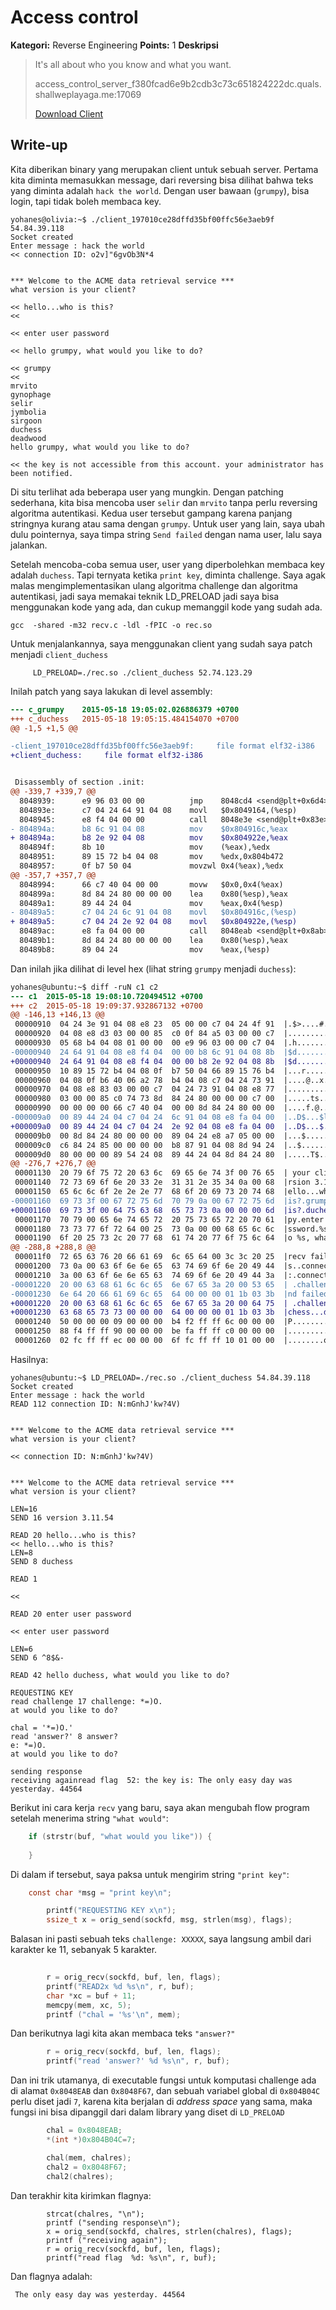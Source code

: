 # Access control

**Kategori:** Reverse Engineering
**Points:** 1
**Deskripsi**

> It's all about who you know and what you want.
>
> access_control_server_f380fcad6e9b2cdb3c73c651824222dc.quals.shallweplayaga.me:17069
>
> [Download Client](http://downloads.notmalware.ru/client_197010ce28dffd35bf00ffc56e3aeb9f)

## Write-up

Kita diberikan binary yang merupakan client untuk sebuah server. Pertama kita diminta memasukkan message, dari reversing bisa dilihat bahwa teks yang diminta adalah `hack the world`. Dengan user bawaan (`grumpy`), bisa login, tapi tidak boleh membaca key. 


	yohanes@olivia:~$ ./client_197010ce28dffd35bf00ffc56e3aeb9f 54.84.39.118
	Socket created
	Enter message : hack the world
	<< connection ID: o2v]"6gvOb3N*4


	*** Welcome to the ACME data retrieval service ***
	what version is your client?

	<< hello...who is this?
	<< 

	<< enter user password

	<< hello grumpy, what would you like to do?

	<< grumpy
	<< 
	mrvito
	gynophage
	selir
	jymbolia
	sirgoon
	duchess
	deadwood
	hello grumpy, what would you like to do?

	<< the key is not accessible from this account. your administrator has been notified.


Di situ terlihat ada beberapa user yang mungkin. Dengan patching sederhana, kita bisa mencoba user `selir` dan `mrvito` tanpa perlu reversing algoritma autentikasi. Kedua user tersebut gampang karena panjang stringnya kurang atau sama dengan `grumpy`. Untuk user yang lain, saya ubah dulu pointernya, saya timpa string `Send failed` dengan nama user, lalu saya jalankan.

Setelah mencoba-coba semua user, user yang diperbolehkan membaca key adalah `duchess`. Tapi ternyata ketika `print key`, diminta challenge. Saya agak malas mengimplementasikan ulang algoritma challenge dan algoritma autentikasi, jadi saya memakai teknik LD_PRELOAD jadi saya bisa menggunakan kode yang ada, dan cukup memanggil kode yang sudah ada.

	gcc  -shared -m32 recv.c -ldl -fPIC -o rec.so

Untuk menjalankannya, saya menggunakan client yang sudah saya patch menjadi `client_duchess`

         LD_PRELOAD=./rec.so ./client_duchess 52.74.123.29

Inilah patch yang saya lakukan di level assembly:

```diff
--- c_grumpy    2015-05-18 19:05:02.026886379 +0700
+++ c_duchess   2015-05-18 19:05:15.484154070 +0700
@@ -1,5 +1,5 @@

-client_197010ce28dffd35bf00ffc56e3aeb9f:     file format elf32-i386
+client_duchess:     file format elf32-i386


 Disassembly of section .init:
@@ -339,7 +339,7 @@
  8048939:      e9 96 03 00 00          jmp    8048cd4 <send@plt+0x6d4>
  804893e:      c7 04 24 64 91 04 08    movl   $0x8049164,(%esp)
  8048945:      e8 f4 04 00 00          call   8048e3e <send@plt+0x83e>
- 804894a:      b8 6c 91 04 08          mov    $0x804916c,%eax
+ 804894a:      b8 2e 92 04 08          mov    $0x804922e,%eax
  804894f:      8b 10                   mov    (%eax),%edx
  8048951:      89 15 72 b4 04 08       mov    %edx,0x804b472
  8048957:      0f b7 50 04             movzwl 0x4(%eax),%edx
@@ -357,7 +357,7 @@
  8048994:      66 c7 40 04 00 00       movw   $0x0,0x4(%eax)
  804899a:      8d 84 24 80 00 00 00    lea    0x80(%esp),%eax
  80489a1:      89 44 24 04             mov    %eax,0x4(%esp)
- 80489a5:      c7 04 24 6c 91 04 08    movl   $0x804916c,(%esp)
+ 80489a5:      c7 04 24 2e 92 04 08    movl   $0x804922e,(%esp)
  80489ac:      e8 fa 04 00 00          call   8048eab <send@plt+0x8ab>
  80489b1:      8d 84 24 80 00 00 00    lea    0x80(%esp),%eax
  80489b8:      89 04 24                mov    %eax,(%esp)
```

Dan inilah jika dilihat di level hex (lihat string `grumpy` menjadi `duchess`):

```diff
yohanes@ubuntu:~$ diff -ruN c1 c2
--- c1  2015-05-18 19:08:10.720494512 +0700
+++ c2  2015-05-18 19:09:37.932867132 +0700
@@ -146,13 +146,13 @@
 00000910  04 24 3e 91 04 08 e8 23  05 00 00 c7 04 24 4f 91  |.$>....#.....$O.|
 00000920  04 08 e8 d3 03 00 00 85  c0 0f 84 a5 03 00 00 c7  |................|
 00000930  05 68 b4 04 08 01 00 00  00 e9 96 03 00 00 c7 04  |.h..............|
-00000940  24 64 91 04 08 e8 f4 04  00 00 b8 6c 91 04 08 8b  |$d.........l....|
+00000940  24 64 91 04 08 e8 f4 04  00 00 b8 2e 92 04 08 8b  |$d..............|
 00000950  10 89 15 72 b4 04 08 0f  b7 50 04 66 89 15 76 b4  |...r.....P.f..v.|
 00000960  04 08 0f b6 40 06 a2 78  b4 04 08 c7 04 24 73 91  |....@..x.....$s.|
 00000970  04 08 e8 83 03 00 00 c7  04 24 73 91 04 08 e8 77  |.........$s....w|
 00000980  03 00 00 85 c0 74 73 8d  84 24 80 00 00 00 c7 00  |.....ts..$......|
 00000990  00 00 00 00 66 c7 40 04  00 00 8d 84 24 80 00 00  |....f.@.....$...|
-000009a0  00 89 44 24 04 c7 04 24  6c 91 04 08 e8 fa 04 00  |..D$...$l.......|
+000009a0  00 89 44 24 04 c7 04 24  2e 92 04 08 e8 fa 04 00  |..D$...$........|
 000009b0  00 8d 84 24 80 00 00 00  89 04 24 e8 a7 05 00 00  |...$......$.....|
 000009c0  c6 84 24 85 00 00 00 00  b8 87 91 04 08 8d 94 24  |..$............$|
 000009d0  80 00 00 00 89 54 24 08  89 44 24 04 8d 84 24 80  |.....T$..D$...$.|
@@ -276,7 +276,7 @@
 00001130  20 79 6f 75 72 20 63 6c  69 65 6e 74 3f 00 76 65  | your client?.ve|
 00001140  72 73 69 6f 6e 20 33 2e  31 31 2e 35 34 0a 00 68  |rsion 3.11.54..h|
 00001150  65 6c 6c 6f 2e 2e 2e 77  68 6f 20 69 73 20 74 68  |ello...who is th|
-00001160  69 73 3f 00 67 72 75 6d  70 79 0a 00 67 72 75 6d  |is?.grumpy..grum|
+00001160  69 73 3f 00 64 75 63 68  65 73 73 0a 00 00 00 6d  |is?.duchess....m|
 00001170  70 79 00 65 6e 74 65 72  20 75 73 65 72 20 70 61  |py.enter user pa|
 00001180  73 73 77 6f 72 64 00 25  73 0a 00 00 68 65 6c 6c  |ssword.%s...hell|
 00001190  6f 20 25 73 2c 20 77 68  61 74 20 77 6f 75 6c 64  |o %s, what would|
@@ -288,8 +288,8 @@
 000011f0  72 65 63 76 20 66 61 69  6c 65 64 00 3c 3c 20 25  |recv failed.<< %|
 00001200  73 0a 00 63 6f 6e 6e 65  63 74 69 6f 6e 20 49 44  |s..connection ID|
 00001210  3a 00 63 6f 6e 6e 65 63  74 69 6f 6e 20 49 44 3a  |:.connection ID:|
-00001220  20 00 63 68 61 6c 6c 65  6e 67 65 3a 20 00 53 65  | .challenge: .Se|
-00001230  6e 64 20 66 61 69 6c 65  64 00 00 00 01 1b 03 3b  |nd failed......;|
+00001220  20 00 63 68 61 6c 6c 65  6e 67 65 3a 20 00 64 75  | .challenge: .du|
+00001230  63 68 65 73 73 00 00 00  64 00 00 00 01 1b 03 3b  |chess...d......;|
 00001240  50 00 00 00 09 00 00 00  b4 f2 ff ff 6c 00 00 00  |P...........l...|
 00001250  88 f4 ff ff 90 00 00 00  be fa ff ff c0 00 00 00  |................|
 00001260  02 fc ff ff ec 00 00 00  6f fc ff ff 10 01 00 00  |........o.......|
```

Hasilnya:

	yohanes@ubuntu:~$ LD_PRELOAD=./rec.so ./client_duchess 54.84.39.118
	Socket created
	Enter message : hack the world
	READ 112 connection ID: N:mGnhJ'kw?4V)


	*** Welcome to the ACME data retrieval service ***
	what version is your client?

	<< connection ID: N:mGnhJ'kw?4V)


	*** Welcome to the ACME data retrieval service ***
	what version is your client?

	LEN=16
	SEND 16 version 3.11.54

	READ 20 hello...who is this?
	<< hello...who is this?
	LEN=8
	SEND 8 duchess

	READ 1

	<<

	READ 20 enter user password

	<< enter user password

	LEN=6
	SEND 6 ^8$&-

	READ 42 hello duchess, what would you like to do?

	REQUESTING KEY
	read challenge 17 challenge: *=)O.
	at would you like to do?

	chal = '*=)O.'
	read 'answer?' 8 answer?
	e: *=)O.
	at would you like to do?

	sending response
	receiving againread flag  52: the key is: The only easy day was yesterday. 44564



Berikut ini cara kerja `recv` yang baru, saya akan mengubah flow program setelah menerima string `"what would"`:

```c
	if (strstr(buf, "what would you like")) {
		
	}
```

Di dalam if tersebut, saya paksa untuk mengirim string `"print key"`:

```c
	const char *msg = "print key\n";

        printf("REQUESTING KEY x\n");
        ssize_t x = orig_send(sockfd, msg, strlen(msg), flags);
```		

Balasan ini pasti sebuah teks `challenge: XXXXX`, saya langsung ambil dari karakter ke 11, sebanyak 5 karakter.

```c
	
		r = orig_recv(sockfd, buf, len, flags);
		printf("READ2x %d %s\n", r, buf);
		char *xc = buf + 11;
		memcpy(mem, xc, 5);
		printf ("chal = '%s'\n", mem);
```

Dan berikutnya lagi kita akan membaca teks `"answer?"`

```c
		r = orig_recv(sockfd, buf, len, flags);
		printf("read 'answer?' %d %s\n", r, buf);
```

Dan ini trik utamanya, di executable fungsi untuk komputasi challenge ada di alamat `0x8048EAB` dan `0x8048F67`, dan sebuah variabel global di `0x804B04C` perlu diset jadi `7`, karena kita berjalan di *address space* yang sama, maka fungsi ini bisa dipanggil dari dalam library yang diset di `LD_PRELOAD`

```c
		chal = 0x8048EAB;
		*(int *)0x804B04C=7;

		chal(mem, chalres);
		chal2 = 0x8048F67;
		chal2(chalres);

```

Dan terakhir kita kirimkan flagnya:

```
		strcat(chalres, "\n");
		printf ("sending response\n");
		x = orig_send(sockfd, chalres, strlen(chalres), flags);
		printf ("receiving again");
		r = orig_recv(sockfd, buf, len, flags);
		printf("read flag  %d: %s\n", r, buf);
```

Dan flagnya adalah:

     The only easy day was yesterday. 44564
